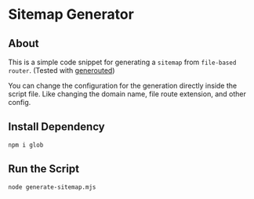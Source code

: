 # Sitemap Generator

## About

This is a simple code snippet for generating a `sitemap` from `file-based router`. (Tested with [generouted](https://github.com/oedotme/generouted))

You can change the configuration for the generation directly inside the script file. Like changing the domain name, file route extension, and other config.

## Install Dependency

```shell
npm i glob
```

## Run the Script

```shell
node generate-sitemap.mjs
```
